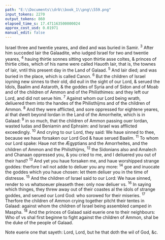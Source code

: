```yaml
---
path: "E:\\Documents\\drb\\book_1\\png\\559.png"
input_tokens: 2270
output_tokens: 860
elapsed_time_s: 17.471163500000024
approx_cost_usd: 0.01971
manual_edit: false
---
```

Israel three and twentie yeares, and died and was buried in
Samir. <sup>3</sup> After him succeded Iair the Galaadite, who iudged
Israel for two and twentie yeares, <sup>4</sup> hauing thirtie sonnes sitting vpon thirtie asse coltes, & princes of thirtie cities, which
of his name were called Hauoth Iair, that is, the townes
of Iair, vntil this present day in the Land of Galaad. <sup>5</sup> And
Iair died; and was buried in the place, which is called
Canon. <sup>6</sup> But the children of Israel ioyning new sinnes to
their old, did euil in the sight of our Lord, & serued the Idols,
Baalim and Astaroth, & the goddes of Syria and of Sidon and
of Moab and of the children of Ammon and of the Philisthimes: and they left our Lord, and did not serue him. <sup>7</sup> Against whom our Lord being wrath, deliuered them into the
handes of the Philisthijms and of the children of Ammon.
<sup>8</sup> And they were afflicted, and sore oppressed for eightene
yeares, al that dwelt beyond Iordan in the Land of the
Amorrheite, which is in Galaad: <sup>9</sup> in so much, that the children of Ammon passing ouer Iordan, wasted Iudas and Beniamin and Ephraim: and Israel was afflicted exceedingly. <sup>10</sup> And
crying to our Lord, they said: We haue sinned to thee, because we haue forsaken our Lord God & haue serued Baalim.
<sup>11</sup> To whom our Lord spake: Haue not the Ægyptians and
the Amorrheites, and the children of Ammon and the Philisthijms, <sup>12</sup> the Sidonians also and Amalech and Chanaan
oppressed you, & you cried to me, and I deliuered you out of
their hand? <sup>13</sup> And yet you haue forsaken me, and haue worshipped strange goddes: therfore I wil not adde to deliuer
you any more: <sup>14</sup> goe and inuocate the goddes which you
haue chosen: let them deliuer you in the time of distresse.
<sup>15</sup> And the children of Israel said to our Lord: We haue sinned,
render to vs whatsoeuer pleaseth thee: only now deliuer vs.
<sup>16</sup> In saying which thinges, they threw away out of their
coastes al the idols of strange goddes, and serued our Lord
God: who sorowed for their miseries. <sup>17</sup> Therfore the children of Ammon crying together pitcht their tentes in Galaad: against whom the children of Israel being assembled
camped in Maspha. <sup>18</sup> And the princes of Galaad said euerie
one to their neighbours: Who of vs shal first beginne to
fight against the children of Ammon, shal be the duke of the
people of Galaad.

<aside>Note euerie one that sayeth: Lord, Lord, but he that doth the wil of God, &c.</aside>

[^1]: Mat. 7.